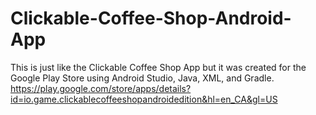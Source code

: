 # Clickable-Coffee-Shop-Android-App
This is just like the Clickable Coffee Shop App but it was created for the Google Play Store using Android Studio, Java, XML, and Gradle.
https://play.google.com/store/apps/details?id=io.game.clickablecoffeeshopandroidedition&hl=en_CA&gl=US
